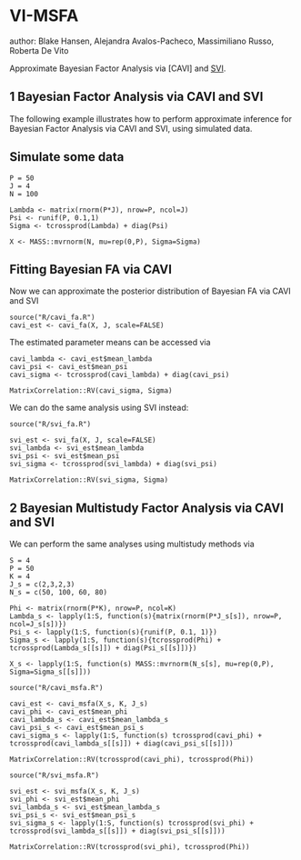 # VI-MSFA

author: Blake Hansen, Alejandra Avalos-Pacheco, Massimiliano Russo, Roberta De Vito

Approximate Bayesian Factor Analysis via [CAVI] and [SVI](#1-approximating-bayesian-FA).

## 1 Bayesian Factor Analysis via CAVI and SVI

The following example illustrates how to perform approximate inference for Bayesian Factor Analysis via CAVI and SVI,
using simulated data.

## Simulate some data

```{r sims, echo = TRUE, results = TRUE, tidy = TRUE}
P = 50
J = 4
N = 100

Lambda <- matrix(rnorm(P*J), nrow=P, ncol=J)
Psi <- runif(P, 0.1,1)
Sigma <- tcrossprod(Lambda) + diag(Psi)

X <- MASS::mvrnorm(N, mu=rep(0,P), Sigma=Sigma)
```

## Fitting Bayesian FA via CAVI
Now we can approximate the posterior distribution of Bayesian FA via CAVI and SVI

```{r get estimate, results = FALSE}
source("R/cavi_fa.R")
cavi_est <- cavi_fa(X, J, scale=FALSE)
```

The estimated parameter means can be accessed via
```{r analyze results, results = FALSE}
cavi_lambda <- cavi_est$mean_lambda
cavi_psi <- cavi_est$mean_psi
cavi_sigma <- tcrossprod(cavi_lambda) + diag(cavi_psi)

MatrixCorrelation::RV(cavi_sigma, Sigma)
```

We can do the same analysis using SVI instead:
```{r svi, results=FALSE}
source("R/svi_fa.R")

svi_est <- svi_fa(X, J, scale=FALSE)
svi_lambda <- svi_est$mean_lambda
svi_psi <- svi_est$mean_psi
svi_sigma <- tcrossprod(svi_lambda) + diag(svi_psi)

MatrixCorrelation::RV(svi_sigma, Sigma)
```

## 2 Bayesian Multistudy Factor Analysis via CAVI and SVI
We can perform the same analyses using multistudy methods via
```{r multistudy, results = FALSE}
S = 4
P = 50
K = 4
J_s = c(2,3,2,3)
N_s = c(50, 100, 60, 80)

Phi <- matrix(rnorm(P*K), nrow=P, ncol=K)
Lambda_s <- lapply(1:S, function(s){matrix(rnorm(P*J_s[s]), nrow=P, ncol=J_s[s])})
Psi_s <- lapply(1:S, function(s){runif(P, 0.1, 1)})
Sigma_s <- lapply(1:S, function(s){tcrossprod(Phi) + tcrossprod(Lambda_s[[s]]) + diag(Psi_s[[s]])})

X_s <- lapply(1:S, function(s) MASS::mvrnorm(N_s[s], mu=rep(0,P), Sigma=Sigma_s[[s]]))

source("R/cavi_msfa.R")

cavi_est <- cavi_msfa(X_s, K, J_s)
cavi_phi <- cavi_est$mean_phi
cavi_lambda_s <- cavi_est$mean_lambda_s
cavi_psi_s <- cavi_est$mean_psi_s
cavi_sigma_s <- lapply(1:S, function(s) tcrossprod(cavi_phi) + tcrossprod(cavi_lambda_s[[s]]) + diag(cavi_psi_s[[s]]))

MatrixCorrelation::RV(tcrossprod(cavi_phi), tcrossprod(Phi))

source("R/svi_msfa.R")

svi_est <- svi_msfa(X_s, K, J_s)
svi_phi <- svi_est$mean_phi
svi_lambda_s <- svi_est$mean_lambda_s
svi_psi_s <- svi_est$mean_psi_s
svi_sigma_s <- lapply(1:S, function(s) tcrossprod(svi_phi) + tcrossprod(svi_lambda_s[[s]]) + diag(svi_psi_s[[s]]))

MatrixCorrelation::RV(tcrossprod(svi_phi), tcrossprod(Phi))
```
